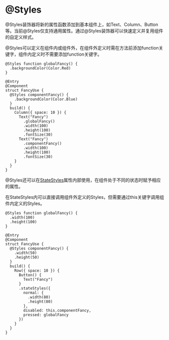# @Styles



@Styles装饰器将新的属性函数添加到基本组件上，如Text、Column、Button等。当前@Styles仅支持通用属性。通过@Styles装饰器可以快速定义并复用组件的自定义样式。

@Styles可以定义在组件内或组件外，在组件外定义时需在方法前添加function关键字，组件内定义时不需要添加function关键字。


```
@Styles function globalFancy() {
  .backgroundColor(Color.Red)
}

@Entry
@Component
struct FancyUse {
  @Styles componentFancy() {
    .backgroundColor(Color.Blue)
  }
  build() {
    Column({ space: 10 }) {
      Text("Fancy")
        .globalFancy()
        .width(100)
        .height(100)
        .fontSize(30)
      Text("Fancy")
        .componentFancy()
        .width(100)
        .height(100)
        .fontSize(30)
    }
  }
}
```

@Styles还可以在[StateStyles](../reference/arkui-ts/ts-universal-attributes-polymorphic-style.md)属性内部使用，在组件处于不同的状态时赋予相应的属性。

在StateStyles内可以直接调用组件外定义的Styles，但需要通过this关键字调用组件内定义的Styles。

```
@Styles function globalFancy() {
  .width(100)
  .height(100)
}

@Entry
@Component
struct FancyUse {
  @Styles componentFancy() {
    .width(50)
    .height(50)
  }
  build() {
    Row({ space: 10 }) {
      Button() {
      	Text("Fancy")
      }
      .stateStyles({
      	normal: {
      	  .width(80)
      	  .height(80)
      	},
      	disabled: this.componentFancy,
      	pressed: globalFancy
      })
    }
  }
}
```


